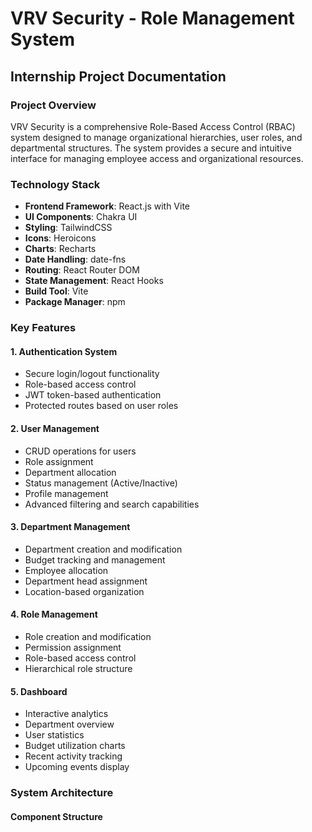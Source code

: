 # VRV Security - Role Management System
## Internship Project Documentation

### Project Overview
VRV Security is a comprehensive Role-Based Access Control (RBAC) system designed to manage organizational hierarchies, user roles, and departmental structures. The system provides a secure and intuitive interface for managing employee access and organizational resources.

### Technology Stack
- **Frontend Framework**: React.js with Vite
- **UI Components**: Chakra UI
- **Styling**: TailwindCSS
- **Icons**: Heroicons
- **Charts**: Recharts
- **Date Handling**: date-fns
- **Routing**: React Router DOM
- **State Management**: React Hooks
- **Build Tool**: Vite
- **Package Manager**: npm

### Key Features

#### 1. Authentication System
- Secure login/logout functionality
- Role-based access control
- JWT token-based authentication
- Protected routes based on user roles

#### 2. User Management
- CRUD operations for users
- Role assignment
- Department allocation
- Status management (Active/Inactive)
- Profile management
- Advanced filtering and search capabilities

#### 3. Department Management
- Department creation and modification
- Budget tracking and management
- Employee allocation
- Department head assignment
- Location-based organization

#### 4. Role Management
- Role creation and modification
- Permission assignment
- Role-based access control
- Hierarchical role structure

#### 5. Dashboard
- Interactive analytics
- Department overview
- User statistics
- Budget utilization charts
- Recent activity tracking
- Upcoming events display

### System Architecture

#### Component Structure 